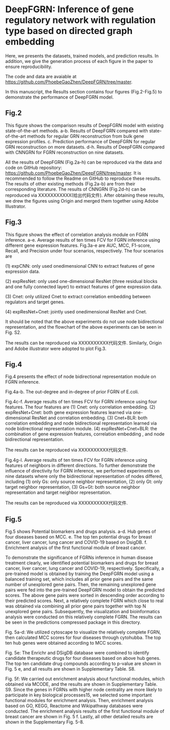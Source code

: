 # DeepFGRN: Inference of gene regulatory network with regulation type based on directed graph embedding

Here, we presents the datasets, trained models, and prediction results. In addition, we give the generation process of each figure in the paper to ensure reproducibility. 

The code and data are avaiable at https://github.com/PhoebeGaoZhen/DeepFGRN/tree/master.

In this manuscript, the Results section contains four figures (Fig.2-Fig.5) to demonstrate the performance of DeepFGRN model.

## Fig.2 
This figure shows the comparison results of DeepFGRN model with existing state-of-the-art methods. a-b. Results of DeepFGRN compared with state-of-the-art methods for regular GRN reconstruction from bulk gene expression profiles. c. Prediction performance of DeepFGRN for regular GRN reconstruction on more datasets. d-h. Results of DeepFGRN compared with CNNGRN for FGRN reconstruction on nine datasets.

All the results of DeepFGRN (Fig.2a-h) can be reproduced via the data and code on GitHub repository: https://github.com/PhoebeGaoZhen/DeepFGRN/tree/master. It is recommended to follow the Readme on GitHub to reproduce these results. The results of other existing methods (Fig.2a-b) are from their corresponding literature. The results of CNNGRN (Fig.2d-h) can be reproduced via XXXXXXXXXXX(给出代码文件).
After obtaining these results, we drew the figures using Origin and merged them together using Adobe Illustrator.

## Fig.3
This figure shows the effect of correlation analysis module on FGRN inference. a-e. Average results of ten times FCV for FGRN inference using different gene expression features.
Fig.3a-e are AUC, MCC, F1-score, Recall, and Precision under four scenarios, respectively. The four scenarios are 

(1) expCNN: only used onedimensional CNN to extract features of gene expression data.

(2) expResNet: only used one-dimensional ResNet (three residual blocks and one fully connected layer) to extract features of gene expression data. 

(3) Cnet: only utilized Cnet to extract correlation embedding between regulators and target genes. 

(4) expResNet+Cnet: jointly used onedimensional ResNet and Cnet. 

It should be noted that the above experiments do not use node bidirectional representation, and the flowchart of the above experiments can be seen in Fig. S2. 

The results can be reproduced via XXXXXXXXXX代码文件. Similarly, Origin and Adobe illustrator were adopted to plot Fig.3.

## Fig.4
Fig.4 presents the effect of node bidirectional representation module on FGRN inference. 

Fig.4a-b. The out-degree and in-degree of prior FGRN of E.coli. 

Fig.4c-f. Average results of ten times FCV for FGRN inference using four features. The four features are 
(1) Cnet: only correlation embedding.
(2) expResNet+Cnet: both gene expression features learned via one-dimensional ResNet and correlation embedding. 
(3) Cnet+BLR: both correlation embedding and node bidirectional representation learned via node bidirectional representation module. 
(4) expResNet+Cnet+BLR: the combination of gene expression features, correlation embedding , and node bidirectional representation.

The results can be reproduced via XXXXXXXXXX代码文件.

Fig.4g-l. Average results of ten times FCV for FGRN inference using features of neighbors in different directions.
To further demonstrate the influence of directivity for FGRN inference, we performed experiments on nine datasets where only the bidirectional representation of nodes differed, including 
(1) only Gs: only source neighbor representation, 
(2) only Gt: only target neighbor representation, 
(3) Gs+Gt: both source neighbor representation and target neighbor representation. 

The results can be reproduced via XXXXXXXXXX代码文件.

## Fig.5 
Fig.5 shows Potential biomarkers and drugs analysis. a-d. Hub genes of four diseases based on MCC. e. The top ten potential drugs for breast cancer, liver cancer, lung cancer and COVID-19 based on DsigDB. f. Enrichment analysis of the first functional module of breast cancer.

To demonstrate the significance of FGRNs inference in human disease treatment clearly, we identified potential biomarkers and drugs for breast cancer, liver cancer, lung cancer and COVID-19, respectively. Specifically, a pre-trained model is obtained by training the DeepFGRN model using a balanced training set, which includes all prior gene pairs and the same number of unexplored gene pairs. Then, the remaining unexplored gene pairs were fed into the pre-trained DeepFGRN model to obtain the predicted scores. The above gene pairs were sorted in descending order according to their predicted scores. Next, a relatively complete FGRN which close to real was obtained via combining all prior gene pairs together with top N unexplored gene pairs. Subsequently, the visualization and bioinformatics analysis were conducted on this relatively complete FGRN. The results can be seen in the predictions compressed package in this directory.

Fig. 5a-d: We utilized cytoscape to visualize the relatively complete FGRN, then calculated MCC scores for four diseases through cytohubba. The top ten hub genes were obtained according to MCC scores. 

Fig. 5e: The Enrichr and DSigDB database were combined to identify candidate therapeutic drugs for four diseases based on above hub genes. The top ten candidate drug compounds according to p-value are shown in Fig. 5 e, and all results are shown in Supplementary Table. S8. 

Fig. 5f: We carried out enrichment analysis about functional modules, which obtained via MCODE, and the results are shown in Supplementary Table. S9. Since the genes in FGRNs with higher node centrality are more likely to participate in key biological processes15, we selected some important functional modules for enrichment analysis. Then, enrichment analysis based on GO, KEGG, Reactome and Wikipathway databases were conducted. The enrichment analysis results of the first functional module of breast cancer are shown in Fig. 5 f. Lastly, all other detailed results are shown in the Supplementary Fig. 5-8. 















